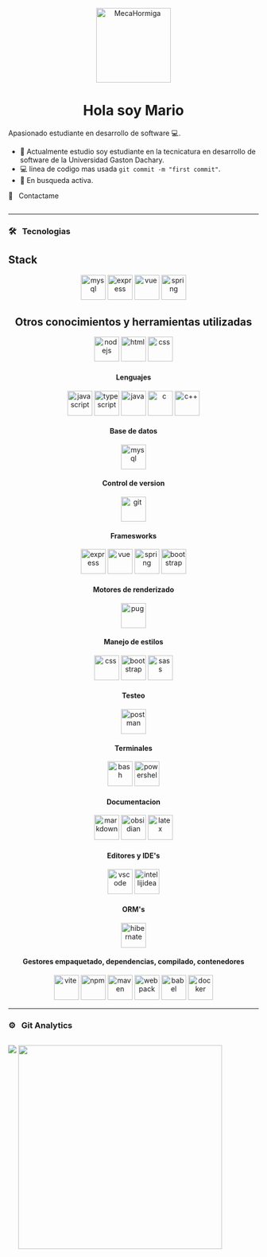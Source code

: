 <p align="center">
<img alt="MecaHormiga" src="https://github.com/user-attachments/assets/7ed4a7d9-e285-4536-8d1c-d86775eff0a9" height="150rem" />
<p/>
   
<h1 align="center"> Hola soy Mario </h1>

Apasionado estudiante en desarrollo de software 💻.

<!-- TODO: Add last video link -->

- :seedling: Actualmente estudio soy estudiante en la tecnicatura en desarrollo de software de la Universidad Gaston Dachary.
- :computer: linea de codigo mas usada `git commit -m "first commit"`.
- 🤔 En busqueda activa.

🤝 &nbsp; Contactame

<a href="https://www.linkedin.com/in/mario-martin-ibz-6a8549185/"><img href=""></a>

<hr>

### 🛠 &nbsp; Tecnologias

<h2> Stack </h2>
<p align="center">
<img alt="mysql" src="https://github.com/user-attachments/assets/f455c810-b7f2-4d83-a0ba-fa5d85d3ed62" style="width: 50px">
<img alt="express" src="https://github.com/user-attachments/assets/254d9c2c-e3f3-4ca8-818b-14ead51846f3" style="width: 50px">
<img alt="vue" src="https://github.com/user-attachments/assets/253fe22b-ec16-49ad-8889-4e29118e2ae3" style="width: 50px">
<img alt="spring" src="https://github.com/user-attachments/assets/688b4a86-8844-449b-9407-1570cc93e354" style="width: 50px">
</p>

<h2 align="center"> Otros conocimientos y herramientas utilizadas </h2>
<p align="center">
<img alt="nodejs" src="https://github.com/user-attachments/assets/47d1ba65-0a46-44e6-9848-5a09104ffffa" style="width: 50px">
<img alt="html" src="https://github.com/user-attachments/assets/a2817111-15d1-4cd1-9adb-a40548596967" style="width: 50px">
<img alt="css" src="https://github.com/user-attachments/assets/c5cf35e3-150d-47ce-9547-32fb901fb7d3" style="width: 50px">
</p>

<h4 align="center"> Lenguajes </h4>
<p align="center">
<img alt="javascript" src="https://github.com/user-attachments/assets/a3e6c881-944c-47e1-b7ac-ff43b6892ff0" style="width: 50px">
<img alt="typescript" src="https://github.com/user-attachments/assets/04a04686-7eae-4b22-85f1-f4260cb1f0d0" style="width: 50px">
<img alt="java" src="https://github.com/user-attachments/assets/616ee861-df36-4886-92d7-7ebea34f76f6" style="width: 50px">
<img alt="c" src="https://github.com/user-attachments/assets/0b1d4e81-5c43-4f3c-8c52-cf73570d29f4" style="width: 50px">
<img alt="c++" src="https://github.com/user-attachments/assets/decb986e-216b-4d21-898a-5effcbb02ad8" style="width: 50px">
</p>

<h4 align="center"> Base de datos </h4>
<p align="center">
<img alt="mysql" src="https://github.com/user-attachments/assets/f455c810-b7f2-4d83-a0ba-fa5d85d3ed62" style="width: 50px">
</p>

<h4 align="center"> Control de version </h4>
<p align="center">
<img alt="git" src="https://github.com/user-attachments/assets/84ecc99a-78a4-415b-818b-88b21785135c" style="width: 50px">
</p>

<h4 align="center"> Framesworks </h4>
<p align="center">
<img alt="express" src="https://github.com/user-attachments/assets/254d9c2c-e3f3-4ca8-818b-14ead51846f3" style="width: 50px">
<img alt="vue" src="https://github.com/user-attachments/assets/253fe22b-ec16-49ad-8889-4e29118e2ae3" style="width: 50px">
<img alt="spring" src="https://github.com/user-attachments/assets/688b4a86-8844-449b-9407-1570cc93e354" style="width: 50px">
<img alt="bootstrap" src="https://github.com/user-attachments/assets/f134238e-ea6f-4886-b73a-97b2a54e7bca" style="width: 50px">
</p>

<h4 align="center"> Motores de renderizado </h4>
<p align="center">
<img alt="pug" src="https://github.com/user-attachments/assets/1c2370e9-5431-4c0f-92df-0ee27b949d20" style="width: 50px">
</p>

<h4 align="center"> Manejo de estilos </h4>
<p align="center">
<img alt="css" src="https://github.com/user-attachments/assets/c5cf35e3-150d-47ce-9547-32fb901fb7d3" style="width: 50px">
<img alt="bootstrap" src="https://github.com/user-attachments/assets/f134238e-ea6f-4886-b73a-97b2a54e7bca" style="width: 50px">
<img alt="sass" src="https://github.com/user-attachments/assets/49d97786-4f70-4e3b-8767-674a150ddad3" style="width: 50px">
</p>

<h4 align="center"> Testeo </h4>
<p align="center">
<img alt="postman" src="https://github.com/user-attachments/assets/a2c1203b-0bc6-4913-af11-0ad3b4d23163" style="width: 50px">
</p>

<h4 align="center"> Terminales </h4>
<p align="center">
<img alt="bash" src="https://github.com/user-attachments/assets/3da1a66d-d792-4fe3-9be0-6d71538e6e4d" style="width: 50px">
<img alt="powershel" src="https://github.com/user-attachments/assets/b22a570f-b047-4ea1-92ee-ebc9ace61613" style="width: 50px">   
</p>

<h4 align="center"> Documentacion </h2>
<p align="center">
<img alt="markdown" src="https://github.com/user-attachments/assets/32ba413f-8608-4b2a-8750-6db0d1be8280" style="width: 50px">
<img alt="obsidian" src="https://github.com/user-attachments/assets/240893b5-af7f-431f-bc4b-8aebebc737b4" style="width: 50px">
<img alt="latex" src="https://github.com/user-attachments/assets/81d3eb6e-3420-44c1-a630-057d7956b37d" style="width: 50px">
</p>

<h4 align="center"> Editores y IDE's </h4>
<p align="center">
<img alt="vscode" src="https://github.com/user-attachments/assets/8bf138dc-40de-4f06-8940-1fd112bcd4da" style="width: 50px">
<img alt="intellijidea" src="https://github.com/user-attachments/assets/c53cef27-6f44-44e6-8000-eac43f98ddef" style="width: 50px">
</p>

<h4 align="center"> ORM's </h4>
<p align="center">
<img alt="hibernate" src="https://github.com/user-attachments/assets/21526353-a625-4988-a286-59bb69c9cfdc" style="width: 50px">
</p>


<h4 align="center"> Gestores empaquetado, dependencias, compilado, contenedores </h4>
<p align="center">
<img alt="vite" src="https://github.com/user-attachments/assets/2aa8c491-992d-43bb-8d25-60487e4f0de3" style="width: 50px">
<img alt="npm" src="https://github.com/user-attachments/assets/df7c15e9-a774-430e-8242-0ba48c7b7970" style="width: 50px">
<img alt="maven" src="https://github.com/user-attachments/assets/aab36ba5-7b43-473b-8a63-43c2a0d1e25a" style="width: 50px">
<img alt="webpack" src="https://github.com/user-attachments/assets/d33b9eb4-8d7c-42b6-a00f-8f8a12e1bb77" style="width: 50px">
<img alt="babel" src="https://github.com/user-attachments/assets/ba5e78cf-4001-4da9-8413-8a0a7baf080b" style="width: 50px">
<img alt="docker" src="https://github.com/user-attachments/assets/0a5e3f4b-9f23-4342-abfb-ede92c224b14" style="width: 50px">
</p>



<hr>

### ⚙️ &nbsp; Git Analytics
<div align="center" style="display: flex;">
<p><img align="center" src="https://github-readme-stats.vercel.app/api?username=Ched2370&theme=dark&show_icons=true" /></p>
<p>&nbsp;<img align="center" src="https://github-readme-stats.vercel.app/api/top-langs/?username=Ched2370&theme=dark&layout=compact" width="410" /></p>
</div>



